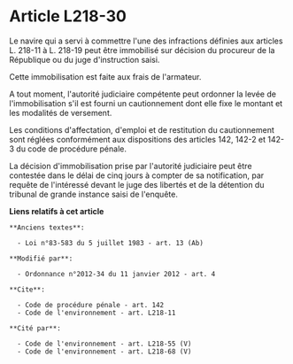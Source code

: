# Article L218-30

Le navire qui a servi à commettre l'une des infractions définies aux articles L. 218-11 à L. 218-19 peut être immobilisé sur
décision du procureur de la République ou du juge d'instruction saisi. 

Cette immobilisation est faite aux frais de l'armateur.

A tout moment, l'autorité judiciaire compétente peut ordonner la levée de l'immobilisation s'il est fourni un cautionnement
dont elle fixe le montant et les modalités de versement. 

Les conditions d'affectation, d'emploi et de restitution du cautionnement sont réglées conformément aux dispositions des
articles 142, 142-2 et 142-3 du code de procédure pénale.

La décision d'immobilisation prise par l'autorité judiciaire peut être contestée dans le délai de cinq jours à compter de sa
notification, par requête de l'intéressé devant le juge des libertés et de la détention du tribunal de grande instance saisi
de l'enquête.

**Liens relatifs à cet article**

	**Anciens textes**:

	  - Loi n°83-583 du 5 juillet 1983 - art. 13 (Ab)

	**Modifié par**:

	  - Ordonnance n°2012-34 du 11 janvier 2012 - art. 4

	**Cite**:

	  - Code de procédure pénale - art. 142
	  - Code de l'environnement - art. L218-11

	**Cité par**:

	  - Code de l'environnement - art. L218-55 (V)
	  - Code de l'environnement - art. L218-68 (V)
